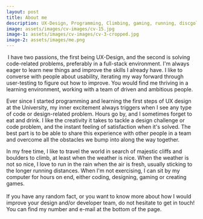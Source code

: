 ```yaml
---
layout: post
title: About me
description: UX-Design, Programming, Climbing, gaming, running, discgolfing, and random facts
image: assets/images/cv-images/cv-15.jpg
image-1: assets/images/cv-images/cv-3-cropped.jpg
image-2: assets/images/me.png
---
```


<p><span class="image left"><img src="{{ site.baseurl }}/{{ page.image-1 }}" alt="" /></span>
I have two passions, the first being UX-Design, and the second is solving code-related problems, preferably in a full-stack environment. I'm always eager to learn new things and improve the skills I already have. I like to converse with people about usability, iterating my way forward through user-testing to figure out how to improve. You would find me thriving in a learning environment, working with a team of driven and ambitious people. </p>

<p>
Ever since I started programming and learning the first steps of UX design at the University, my inner excitement always triggers when I see any type of code or design-related problem. Hours go by, and I sometimes forget to eat and drink. I like the creativity it takes to tackle a design challenge or code problem, and the instant feeling of satisfaction when it's solved. The best part is to be able to share this experience with other people in a team and overcome all the obstacles we bump into along the way together.

<p>
In my free time, I like to travel the world in search of majestic cliffs and boulders to climb, at least when the weather is nice. When the weather is not so nice, I love to run in the rain when the air is fresh, usually sticking to the longer running distances. When I'm not exercising, I can sit by my computer for hours on end, either coding, designing, gaming or creating games.
<br>
<br>
If you have any random fact, or you want to know more about how I would improve your design and/or developer team, do not hesitate to get in touch! You can find my number and e-mail at the bottom of the page.
</p><span class="image main"><img src="{{ site.baseurl }}/{{ page.image-2 }}" alt="" /></span>